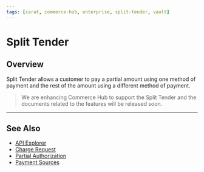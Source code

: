 ```yaml
---
tags: [carat, commerce-hub, enterprise, split-tender, vault]
---
```



# Split Tender

## Overview

Split Tender allows a customer to pay a partial amount using one method of payment and the rest of the amount using a different method of payment.

<!-- theme: danger -->
> We are enhancing Commerce Hub to support the Split Tender and the documents related to the features will be released soon.
---

## See Also

- [API Explorer](../api/?type=post&path=/payments/v1/charges)
- [Charge Request](?path=docs/Resources/API-Documents/Payments/Charges.md)
- [Partial Authorization](?path=docs/Resources/Guides/Authorizations/Partial-Auth.md)
- [Payment Sources](?path=docs/Resources/Guides/Payment-Sources/Source-Type.md)